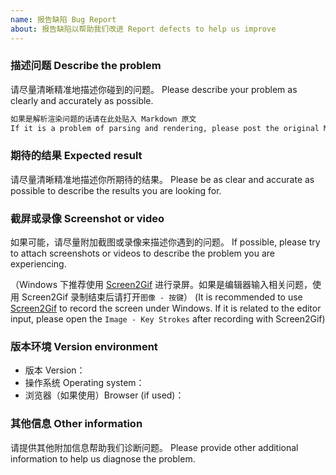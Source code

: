 ```yaml
---
name: 报告缺陷 Bug Report
about: 报告缺陷以帮助我们改进 Report defects to help us improve
---
```


### 描述问题 Describe the problem

请尽量清晰精准地描述你碰到的问题。
Please describe your problem as clearly and accurately as possible.

````````markdown
如果是解析渲染问题的话请在此处贴入 Markdown 原文
If it is a problem of parsing and rendering, please post the original Markdown here
````````

### 期待的结果 Expected result

请尽量清晰精准地描述你所期待的结果。
Please be as clear and accurate as possible to describe the results you are looking for.

### 截屏或录像 Screenshot or video

如果可能，请尽量附加截图或录像来描述你遇到的问题。
If possible, please try to attach screenshots or videos to describe the problem you are experiencing.

（Windows 下推荐使用 [Screen2Gif](https://www.screentogif.com/) 进行录屏。如果是编辑器输入相关问题，使用 Screen2Gif 录制结束后请打开`图像 - 按键`）
(It is recommended to use [Screen2Gif](https://www.screentogif.com/) to record the screen under Windows. If it is related to the editor input, please open the `Image - Key Strokes` after recording with Screen2Gif)

### 版本环境 Version environment

* 版本 Version：
* 操作系统 Operating system：
* 浏览器（如果使用）Browser (if used)：

### 其他信息 Other information

请提供其他附加信息帮助我们诊断问题。
Please provide other additional information to help us diagnose the problem.

